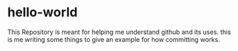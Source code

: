# hello-world
This Repository is meant for helping me understand github and its uses.
this is me writing some things to give an example for how committing works.
